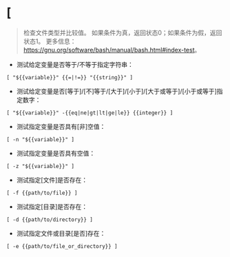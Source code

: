 # [

> 检查文件类型并比较值。
> 如果条件为真，返回状态0；如果条件为假，返回状态1。
> 更多信息：<https://gnu.org/software/bash/manual/bash.html#index-test>。

- 测试给定变量是否等于/不等于指定字符串：

`[ "${{variable}}" {{=|!=}} "{{string}}" ]`

- 测试给定变量是否[等于]/[不]等于/[大于]/[小于]/[大于或等于]/[小于或等于]指定数字：

`[ "${{variable}}" -{{eq|ne|gt|lt|ge|le}} {{integer}} ]`

- 测试指定变量是否具有[非]空值：

`[ -n "${{variable}}" ]`

- 测试指定变量是否具有空值：

`[ -z "${{variable}}" ]`

- 测试指定[文件]是否存在：

`[ -f {{path/to/file}} ]`

- 测试指定[目录]是否存在：

`[ -d {{path/to/directory}} ]`

- 测试指定文件或目录[是否]存在：

`[ -e {{path/to/file_or_directory}} ]`